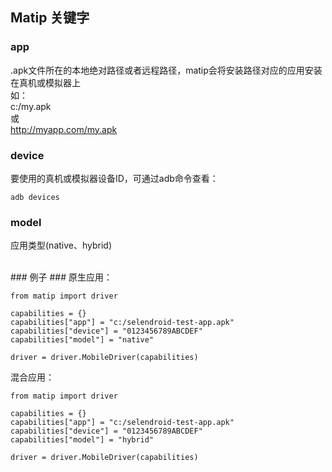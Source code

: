 ## Matip 关键字 ##

### app ###

.apk文件所在的本地绝对路径或者远程路径，matip会将安装路径对应的应用安装在真机或模拟器上<br />
如：<br />
c:/my.apk <br />
或 <br />
http://myapp.com/my.apk

### device ###
要使用的真机或模拟器设备ID，可通过adb命令查看：<br />

	adb devices

### model ###
应用类型(native、hybrid)

<br />
### 例子 ###
原生应用：

	from matip import driver

	capabilities = {}
	capabilities["app"] = "c:/selendroid-test-app.apk"
	capabilities["device"] = "0123456789ABCDEF"
	capabilities["model"] = "native"
	
	driver = driver.MobileDriver(capabilities)

混合应用：
	
	from matip import driver
	
	capabilities = {}
	capabilities["app"] = "c:/selendroid-test-app.apk"
	capabilities["device"] = "0123456789ABCDEF"
	capabilities["model"] = "hybrid"
	
	driver = driver.MobileDriver(capabilities)